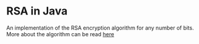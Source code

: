 # RSA in Java
An implementation of the RSA encryption algorithm for any number of bits. 
More about the algorithm can be read [here](https://en.wikipedia.org/wiki/RSA_(cryptosystem))

